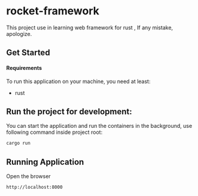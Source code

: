 # rocket-framework
This project use in learning web framework for rust , If any mistake, apologize.

Get Started
-----------

#### Requirements

To run this application on your machine, you need at least:
* rust

Run the project for development:
---------------------
You can start the application and run the containers in the background, use following command inside project root:

```bash
cargo run
```
Running Application
------------------------------------
Open the browser
```bash
http://localhost:8000
```
